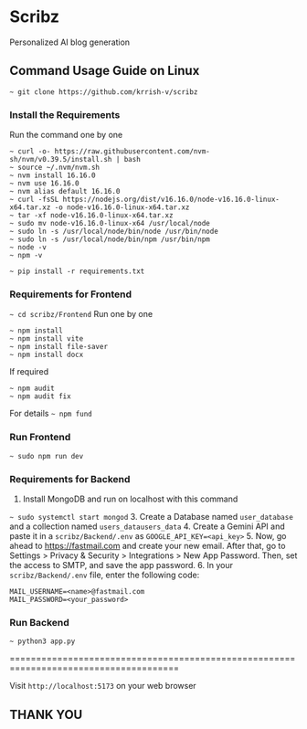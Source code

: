 # Scribz
Personalized AI blog generation

## Command Usage Guide on Linux
`~ git clone https://github.com/krrish-v/scribz`
### Install the Requirements

Run the command one by one
```
~ curl -o- https://raw.githubusercontent.com/nvm-sh/nvm/v0.39.5/install.sh | bash
~ source ~/.nvm/nvm.sh
~ nvm install 16.16.0
~ nvm use 16.16.0
~ nvm alias default 16.16.0
~ curl -fsSL https://nodejs.org/dist/v16.16.0/node-v16.16.0-linux-x64.tar.xz -o node-v16.16.0-linux-x64.tar.xz
~ tar -xf node-v16.16.0-linux-x64.tar.xz
~ sudo mv node-v16.16.0-linux-x64 /usr/local/node
~ sudo ln -s /usr/local/node/bin/node /usr/bin/node
~ sudo ln -s /usr/local/node/bin/npm /usr/bin/npm
~ node -v
~ npm -v
```

```
~ pip install -r requirements.txt
```

### Requirements for Frontend

`~ cd scribz/Frontend`
Run one by one
```
~ npm install
~ npm install vite
~ npm install file-saver
~ npm install docx
```

If required
```
~ npm audit
~ npm audit fix
```
For details
`~ npm fund`

### Run Frontend
`~ sudo npm run dev`

### Requirements for Backend

1. Install MongoDB and run on localhost with this command

`~ sudo systemctl start mongod`
3. Create a Database named `user_database` and a collection named `users_datausers_data`
4. Create a Gemini API and paste it in a `scribz/Backend/.env` as `GOOGLE_API_KEY=<api_key>`
5. Now, go ahead to https://fastmail.com and create your new email. After that, go to Settings > Privacy & Security > Integrations > New App Password. Then, set the access to SMTP, and save the app password.
6. In your `scribz/Backend/.env` file, enter the following code:
```
MAIL_USERNAME=<name>@fastmail.com
MAIL_PASSWORD=<your_password>
```

### Run Backend
`~ python3 app.py`

======================================================================================

Visit `http://localhost:5173` on your web browser



## THANK YOU


